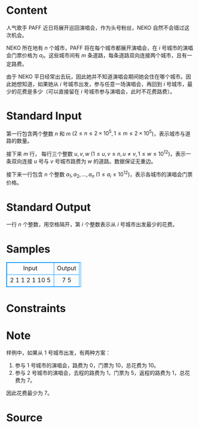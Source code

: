 
# Content

人气歌手 PAFF 近日将展开巡回演唱会，作为头号粉丝，NEKO 自然不会错过这次机会。

NEKO 所在地有 $n$ 个城市，PAFF 将在每个城市都展开演唱会，在 $i$ 号城市的演唱会门票价格为 $a_i$。这些城市间有 $m$ 条道路，每条道路双向连接两个城市，且有一定路费。

由于 NEKO 平日经常出去玩，因此她并不知道演唱会期间她会住在哪个城市。因此她想知道，如果她从 $i$ 号城市出发，参与任意一场演唱会，再回到 $i$ 号城市，最少的花费是多少（可以直接留在 $i$ 号城市参与演唱会，此时不花费路费）。

# Standard Input

第一行包含两个整数 $n$ 和 $m$ ($2 \le n \le 2 \times 10^5, 1\le m \le 2 \times 10^5$)，表示城市与道路的数量。

接下来 $m$ 行， 每行三个整数 $u,v,w$ ($1 \le u,v \le n, u \ne v, 1 \le w \le 10^{12}$)，表示一条双向连接 $u$ 号与 $v$ 号城市路费为 $w$ 的道路。数据保证无重边。

接下来一行包含 $n$ 个整数 $a_1,a_2,\dots,a_n$ ($1 \le a_i \le 10^{12}$)，表示各城市的演唱会门票价格。

# Standard Output

一行 $n$ 个整数，用空格隔开，第 $i$ 个整数表示从 $i$ 号城市出发最少的花费。

# Samples

<style>
        table,table tr th, table tr td { border:1px solid #0094ff; }
        table { width: 200px; min-height: 25px; line-height: 25px; text-align: center; border-collapse: collapse;}   
    </style>
<table>
	<tr>
		<td>Input</td>
		<td>Output</td>
	</tr>
<tr><td>2 1
1 2 1
10 5</td><td>7 5</td></tr></table>


# Constraints



# Note

样例中，如果从 $1$ 号城市出发，有两种方案：

1. 参与 $1$ 号城市的演唱会，路费为 $0$，门票为 $10$，总花费为 $10$。
2. 参与 $2$ 号城市的演唱会，去程的路费为 $1$，门票为 $5$，返程的路费为 $1$，总花费为 $7$。

因此花费最少为 $7$。

# Source


